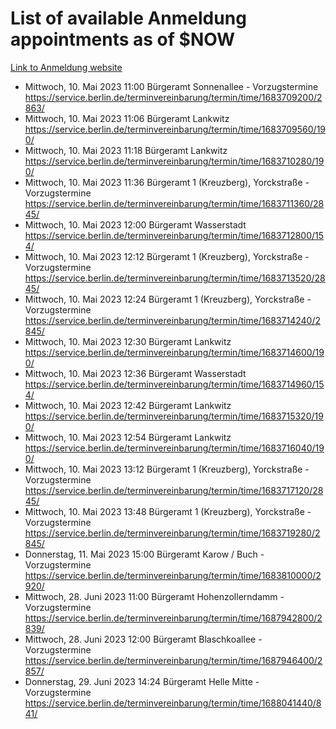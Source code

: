 # List of available Anmeldung appointments as of $NOW
[Link to Anmeldung website](https://service.berlin.de/terminvereinbarung/termin/tag.php?termin=1&anliegen[]=120686&dienstleisterlist=122210,122217,327316,122219,327312,122227,327314,122231,327346,122243,327348,122254,122252,329742,122260,329745,122262,329748,122271,327278,122273,327274,122277,327276,330436,122280,327294,122282,327290,122284,327292,122291,327270,122285,327266,122286,327264,122296,327268,150230,329760,122297,327286,122294,327284,122312,329763,122314,329775,122304,327330,122311,327334,122309,327332,317869,122281,327352,122279,329772,122283,122276,327324,122274,327326,122267,329766,122246,327318,122251,327320,122257,327322,122208,327298,122226,327300&herkunft=http%3A%2F%2Fservice.berlin.de%2Fdienstleistung%2F120686%2F)
- Mittwoch, 10. Mai 2023 11:00 Bürgeramt Sonnenallee - Vorzugstermine https://service.berlin.de/terminvereinbarung/termin/time/1683709200/2863/
- Mittwoch, 10. Mai 2023 11:06 Bürgeramt Lankwitz https://service.berlin.de/terminvereinbarung/termin/time/1683709560/190/
- Mittwoch, 10. Mai 2023 11:18 Bürgeramt Lankwitz https://service.berlin.de/terminvereinbarung/termin/time/1683710280/190/
- Mittwoch, 10. Mai 2023 11:36 Bürgeramt 1 (Kreuzberg), Yorckstraße - Vorzugstermine https://service.berlin.de/terminvereinbarung/termin/time/1683711360/2845/
- Mittwoch, 10. Mai 2023 12:00 Bürgeramt Wasserstadt https://service.berlin.de/terminvereinbarung/termin/time/1683712800/154/
- Mittwoch, 10. Mai 2023 12:12 Bürgeramt 1 (Kreuzberg), Yorckstraße - Vorzugstermine https://service.berlin.de/terminvereinbarung/termin/time/1683713520/2845/
- Mittwoch, 10. Mai 2023 12:24 Bürgeramt 1 (Kreuzberg), Yorckstraße - Vorzugstermine https://service.berlin.de/terminvereinbarung/termin/time/1683714240/2845/
- Mittwoch, 10. Mai 2023 12:30 Bürgeramt Lankwitz https://service.berlin.de/terminvereinbarung/termin/time/1683714600/190/
- Mittwoch, 10. Mai 2023 12:36 Bürgeramt Wasserstadt https://service.berlin.de/terminvereinbarung/termin/time/1683714960/154/
- Mittwoch, 10. Mai 2023 12:42 Bürgeramt Lankwitz https://service.berlin.de/terminvereinbarung/termin/time/1683715320/190/
- Mittwoch, 10. Mai 2023 12:54 Bürgeramt Lankwitz https://service.berlin.de/terminvereinbarung/termin/time/1683716040/190/
- Mittwoch, 10. Mai 2023 13:12 Bürgeramt 1 (Kreuzberg), Yorckstraße - Vorzugstermine https://service.berlin.de/terminvereinbarung/termin/time/1683717120/2845/
- Mittwoch, 10. Mai 2023 13:48 Bürgeramt 1 (Kreuzberg), Yorckstraße - Vorzugstermine https://service.berlin.de/terminvereinbarung/termin/time/1683719280/2845/
- Donnerstag, 11. Mai 2023 15:00 Bürgeramt Karow / Buch - Vorzugstermine https://service.berlin.de/terminvereinbarung/termin/time/1683810000/2920/
- Mittwoch, 28. Juni 2023 11:00 Bürgeramt Hohenzollerndamm - Vorzugstermine https://service.berlin.de/terminvereinbarung/termin/time/1687942800/2839/
- Mittwoch, 28. Juni 2023 12:00 Bürgeramt Blaschkoallee - Vorzugstermine https://service.berlin.de/terminvereinbarung/termin/time/1687946400/2857/
- Donnerstag, 29. Juni 2023 14:24 Bürgeramt Helle Mitte - Vorzugstermine https://service.berlin.de/terminvereinbarung/termin/time/1688041440/841/
